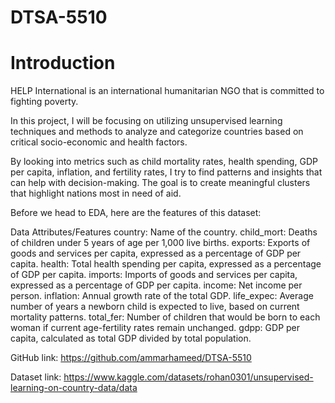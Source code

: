 # DTSA-5510

# Introduction
HELP International is an international humanitarian NGO that is committed to fighting poverty.

In this project, I will be focusing on utilizing unsupervised learning techniques and methods to analyze and categorize countries based on critical socio-economic and health factors.

By looking into metrics such as child mortality rates, health spending, GDP per capita, inflation, and fertility rates, I try to find patterns and insights that can help with decision-making. The goal is to create meaningful clusters that highlight nations most in need of aid.

Before we head to EDA, here are the features of this dataset:

Data Attributes/Features
country: Name of the country.
child_mort: Deaths of children under 5 years of age per 1,000 live births.
exports: Exports of goods and services per capita, expressed as a percentage of GDP per capita.
health: Total health spending per capita, expressed as a percentage of GDP per capita.
imports: Imports of goods and services per capita, expressed as a percentage of GDP per capita.
income: Net income per person.
inflation: Annual growth rate of the total GDP.
life_expec: Average number of years a newborn child is expected to live, based on current mortality patterns.
total_fer: Number of children that would be born to each woman if current age-fertility rates remain unchanged.
gdpp: GDP per capita, calculated as total GDP divided by total population.

GitHub link: https://github.com/ammarhameed/DTSA-5510

Dataset link: https://www.kaggle.com/datasets/rohan0301/unsupervised-learning-on-country-data/data